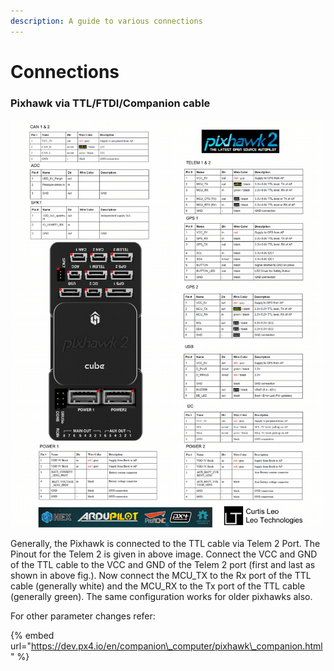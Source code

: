 ```yaml
---
description: A guide to various connections
---
```


# Connections

### Pixhawk via TTL/FTDI/Companion cable

![Pixhawk 2 cube pinout](../.gitbook/assets/pix2.1_carrier_pinout.png)

Generally, the Pixhawk is connected to the TTL cable via Telem 2 Port. The Pinout for the Telem 2 is given in above image. Connect the VCC and GND of the TTL cable to the VCC and GND of the Telem 2 port \(first and last as shown in above fig.\). Now connect the MCU\_TX to the Rx port of the TTL cable \(generally white\) and the MCU\_RX to the Tx port of the TTL cable \(generally green\). The same configuration works for older pixhawks also.

For other parameter changes refer:

{% embed url="https://dev.px4.io/en/companion\_computer/pixhawk\_companion.html" %}





